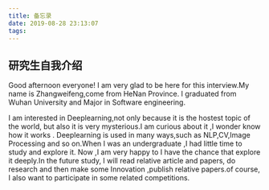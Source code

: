 ```yaml
---
title: 备忘录
date: 2019-08-28 23:13:07
tags:
---
```


## 研究生自我介绍
Good afternoon everyone!
I am very glad to be here for this interview.My name is Zhangweifeng,come from HeNan Province.
I graduated from Wuhan University and Major in Software engineering.

I am interested in Deeplearning,not only because it is the hostest topic of the world,
but also it is very mysterious.I am curious about it ,I wonder know how it works .
Deeplearning is used in many ways,such as NLP,CV,Image Processing
and so on.When I was an undergraduate ,I had little time to study and explore it.
Now ,I am very happy to I have the chance that explore it deeply.In the future study, I will read relative article
and papers, do research and then make some Innovation ,publish relative papers.of course,
I also want to participate in some related competitions.